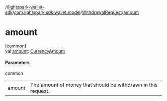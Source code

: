 //[lightspark-wallet-sdk](../../../index.md)/[com.lightspark.sdk.wallet.model](../index.md)/[WithdrawalRequest](index.md)/[amount](amount.md)

# amount

[common]\
val [amount](amount.md): [CurrencyAmount](../-currency-amount/index.md)

#### Parameters

common

| | |
|---|---|
| amount | The amount of money that should be withdrawn in this request. |
